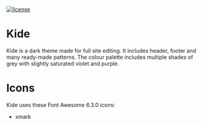 [![license](https://img.shields.io/github/license/Frollio/wp-kide-theme)](https://github.com/Frollio/wp-kide-theme/blob/main/LICENSE)

# Kide

Kide is a dark theme made for full site editing. It includes header, footer and many ready-made patterns. The colour palette includes multiple shades of grey with slightly saturated violet and purple.

# Icons

Kide uses these Font Awesome 6.3.0 icons:
* xmark
